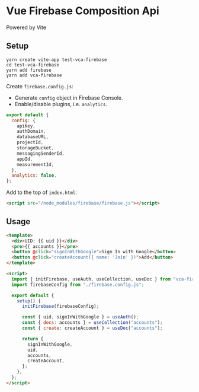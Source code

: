# Vue Firebase Composition Api

Powered by Vite

## Setup

```
yarn create vite-app test-vca-firebase
cd test-vca-firebase
yarn add firebase
yarn add vca-firebase
```

Create `firebase.config.js`:

- Generate `config` object in Firebase Console.
- Enable/disable plugins, i.e. `analytics`.

```js
export default {
  config: {
    apiKey,
    authDomain,
    databaseURL,
    projectId,
    storageBucket,
    messagingSenderId,
    appId,
    measurementId,
  },
  analytics: false,
};
```

Add to the top of `index.html`:

```html
<script src="/node_modules/firebase/firebase.js"></script>
```

## Usage

```html
<template>
  <div>UID: {{ uid }}</div>
  <pre>{{ accounts }}</pre>
  <button @click="signInWithGoogle">Sign In with Google</button>
  <button @click="createAccount({ name: 'Join' })">Add</button>
</template>

<script>
  import { initFirebase, useAuth, useCollection, useDoc } from "vca-firebase";
  import firebaseConfig from "./firebase.config.js";

  export default {
    setup() {
      initFirebase(firebaseConfig);

      const { uid, signInWithGoogle } = useAuth();
      const { docs: accounts } = useCollection("accounts");
      const { create: createAccount } = useDoc("accounts");

      return {
        signInWithGoogle,
        uid,
        accounts,
        createAccount,
      };
    },
  };
</script>
```

